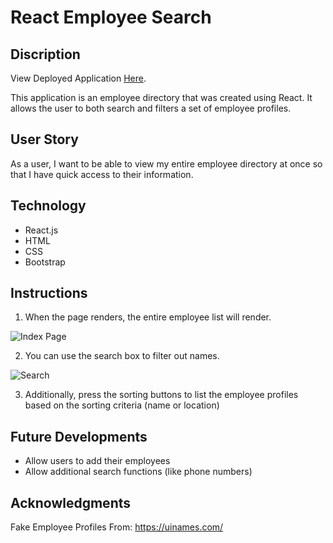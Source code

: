 # React Employee Search

## Discription

View Deployed Application [Here]().

This application is an employee directory that was created using React.  It allows the user to both search and filters a set of employee profiles.

## User Story

As a user, I want to be able to view my entire employee directory at once so that I have quick access to their information.

## Technology

* React.js
* HTML
* CSS
* Bootstrap

## Instructions

1. When the page renders, the entire employee list will render.

![Index Page](https://kaykuhl.github.io/16-react-employee-search/public/index.jpg)

2. You can use the search box to filter out names.

![Search](https://kaykuhl.github.io/16-react-employee-search/public/search.jpg)

3. Additionally, press the sorting buttons to list the employee profiles based on the sorting criteria (name or location)

## Future Developments

* Allow users to add their employees
* Allow additional search functions (like phone numbers)

## Acknowledgments

Fake Employee Profiles From: https://uinames.com/